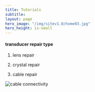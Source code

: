 ```yaml
---
title: Tutorials
subtitle: 
layout: page
hero_image: "/img/sitev1.0/home03.jpg"
hero_height: is-small
---
```


#### transducer repair type

1. lens repair

2. crystal repair

3. cable repair

![cable connectivity](/img/transducer/connectivity.jpg)
